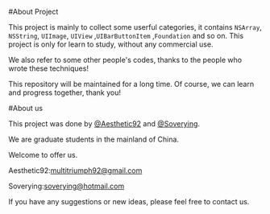 #About Project

This project is mainly to collect some userful categories, it contains `NSArray`, `NSString`, `UIImage`, `UIView` ,`UIBarButtonItem` ,`Foundation` and so on. This project is only for learn to study, without any commercial use. 

We also refer to some other people's codes, thanks to the people who wrote these techniques!

This repository will be maintained for a long time. Of course, we can learn and progress together, thank you!

#About us

This project was done by [@Aesthetic92](https://github.com/aesthetic92) and [@Soverying](https://github.com/Soverying).

We are graduate students in the mainland of China.

Welcome to offer us. 

Aesthetic92:[multitriumph92@gmail.com](mailto:multitriumph92@gmail.com)

Soverying:[soverying@hotmail.com](mailto:soverying@hotmail.com)

If you have any suggestions or new ideas, please feel free to contact us.